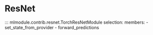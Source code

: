 # ResNet


::: mlmodule.contrib.resnet.TorchResNetModule
    selection:
        members:
            - set_state_from_provider
            - forward_predictions
